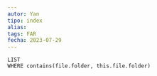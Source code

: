 ```yaml
---
autor: Yan
tipo: index
alias:
tags: FAR
fecha: 2023-07-29
---
```


```dataview
LIST
WHERE contains(file.folder, this.file.folder)
```
